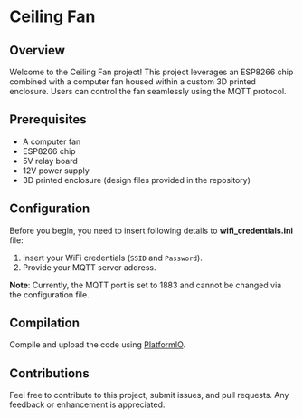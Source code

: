 # Ceiling Fan

## Overview
Welcome to the Ceiling Fan project! This project leverages an ESP8266 chip combined with a computer fan housed within a custom 3D printed enclosure. Users can control the fan seamlessly using the MQTT protocol.

## Prerequisites
- A computer fan
- ESP8266 chip
- 5V relay board
- 12V power supply
- 3D printed enclosure (design files provided in the repository)

## Configuration
Before you begin, you need to insert following details to **wifi_credentials.ini** file:
1. Insert your WiFi credentials (`SSID` and `Password`).
2. Provide your MQTT server address.

**Note**: Currently, the MQTT port is set to 1883 and cannot be changed via the configuration file.

## Compilation
Compile and upload the code using [PlatformIO](https://platformio.org/).

## Contributions
Feel free to contribute to this project, submit issues, and pull requests. Any feedback or enhancement is appreciated.

